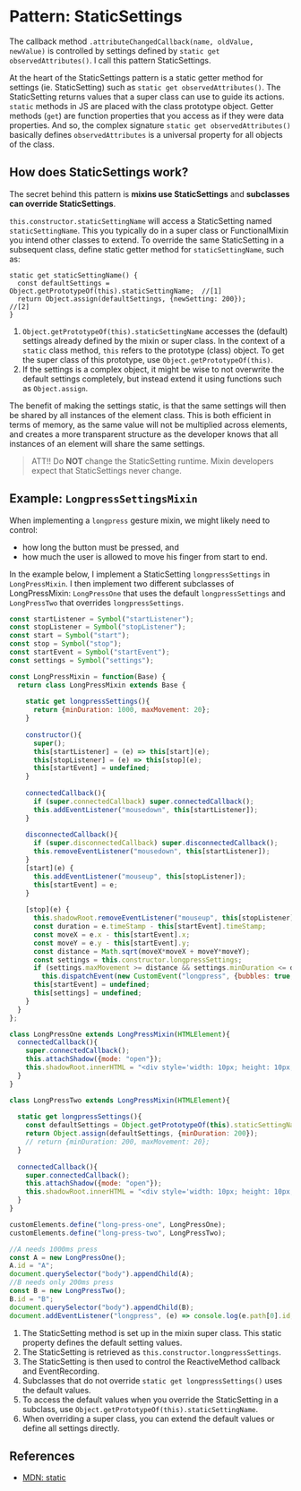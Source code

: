 # Pattern: StaticSettings

The callback method `.attributeChangedCallback(name, oldValue, newValue)`
is controlled by settings defined by `static get observedAttributes()`.
I call this pattern StaticSettings.

At the heart of the StaticSettings pattern is a static getter method for settings (ie. StaticSetting)
such as `static get observedAttributes()`.
The StaticSetting returns values that a super class can use to guide its actions.
`static` methods in JS are placed with the class prototype object.
Getter methods (`get`) are function properties that you access as if they were data properties.
And so, the complex signature `static get observedAttributes()` basically
defines `observedAttributes` is a universal property for all objects of the class.

## How does StaticSettings work?
The secret behind this pattern is **mixins use StaticSettings** and 
**subclasses can override StaticSettings**.

`this.constructor.staticSettingName` will access a StaticSetting named `staticSettingName`. 
This you typically do in a super class or FunctionalMixin you intend other classes to extend.
To override the same StaticSetting in a subsequent class, define static getter method for `staticSettingName`, 
such as:
```
static get staticSettingName() {
  const defaultSettings = Object.getPrototypeOf(this).staticSettingName;  //[1]
  return Object.assign(defaultSettings, {newSetting: 200});               //[2]
}
```
1. `Object.getPrototypeOf(this).staticSettingName` accesses the (default) settings already defined 
by the mixin or super class. 
In the context of a `static` class method, `this` refers to the prototype (class) object.
To get the super class of this prototype, use `Object.getPrototypeOf(this)`.
2. If the settings is a complex object, it might be wise to not overwrite the default settings completely,
but instead extend it using functions such as `Object.assign`.

The benefit of making the settings static, is that the same settings will then 
be shared by all instances of the element class.
This is both efficient in terms of memory, as the same value will not be multiplied across elements,
and creates a more transparent structure as the developer knows that all instances of an element
will share the same settings.

> ATT!! Do **NOT** change the StaticSetting runtime. 
Mixin developers expect that StaticSettings never change.

## Example: `LongpressSettingsMixin`

When implementing a `longpress` gesture mixin, we might likely need to control:
* how long the button must be pressed, and
* how much the user is allowed to move his finger from start to end.
 
In the example below, I implement a StaticSetting `longpressSettings` in `LongPressMixin`.
I then implement two different subclasses of LongPressMixin: 
`LongPressOne` that uses the default `longpressSettings` and 
`LongPressTwo` that overrides `longpressSettings`.

```javascript
const startListener = Symbol("startListener");
const stopListener = Symbol("stopListener");
const start = Symbol("start");
const stop = Symbol("stop");
const startEvent = Symbol("startEvent");
const settings = Symbol("settings");

const LongPressMixin = function(Base) {
  return class LongPressMixin extends Base {
    
    static get longpressSettings(){                                              //[1]  
      return {minDuration: 1000, maxMovement: 20};
    }
    
    constructor(){
      super();
      this[startListener] = (e) => this[start](e);
      this[stopListener] = (e) => this[stop](e);
      this[startEvent] = undefined;
    }
    
    connectedCallback(){
      if (super.connectedCallback) super.connectedCallback();
      this.addEventListener("mousedown", this[startListener]);
    }
    
    disconnectedCallback(){
      if (super.disconnectedCallback) super.disconnectedCallback();
      this.removeEventListener("mousedown", this[startListener]);
    }
    [start](e) {
      this.addEventListener("mouseup", this[stopListener]);
      this[startEvent] = e;
    }
    
    [stop](e) {
      this.shadowRoot.removeEventListener("mouseup", this[stopListener]);
      const duration = e.timeStamp - this[startEvent].timeStamp;
      const moveX = e.x - this[startEvent].x;
      const moveY = e.y - this[startEvent].y;
      const distance = Math.sqrt(moveX*moveX + moveY*moveY);
      const settings = this.constructor.longpressSettings;                       //[2]
      if (settings.maxMovement >= distance && settings.minDuration <= duration)  //[3]
        this.dispatchEvent(new CustomEvent("longpress", {bubbles: true, detail: {duration, distance}}));
      this[startEvent] = undefined;
      this[settings] = undefined;
    }
  }
};

class LongPressOne extends LongPressMixin(HTMLElement){                          //[4]
  connectedCallback(){
    super.connectedCallback();
    this.attachShadow({mode: "open"});
    this.shadowRoot.innerHTML = "<div style='width: 10px; height: 10px; border: 10px solid red;'></div>"
  }
}

class LongPressTwo extends LongPressMixin(HTMLElement){
  
  static get longpressSettings(){
    const defaultSettings = Object.getPrototypeOf(this).staticSettingName;       //[5]
    return Object.assign(defaultSettings, {minDuration: 200});                   //[6]
    // return {minDuration: 200, maxMovement: 20};
  }                                                   
  
  connectedCallback(){
    super.connectedCallback();
    this.attachShadow({mode: "open"});
    this.shadowRoot.innerHTML = "<div style='width: 10px; height: 10px; border: 10px solid blue;'></div>"
  }
}

customElements.define("long-press-one", LongPressOne);
customElements.define("long-press-two", LongPressTwo);

//A needs 1000ms press
const A = new LongPressOne();
A.id = "A";
document.querySelector("body").appendChild(A);
//B needs only 200ms press
const B = new LongPressTwo();
B.id = "B";
document.querySelector("body").appendChild(B);
document.addEventListener("longpress", (e) => console.log(e.path[0].id, e.detail.duration));
```
1. The StaticSetting method is set up in the mixin super class.
This static property defines the default setting values. 
2. The StaticSetting is retrieved as `this.constructor.longpressSettings`.
3. The StaticSetting is then used to control the ReactiveMethod callback and EventRecording.
4. Subclasses that do not override `static get longpressSettings()` uses the default values.
5. To access the default values when you override the StaticSetting in a subclass,
use `Object.getPrototypeOf(this).staticSettingName`.
6. When overriding a super class, you can extend the default values or define all settings directly.

## References
 * [MDN: static](https://developer.mozilla.org/en-US/docs/Web/JavaScript/Reference/Classes/static)